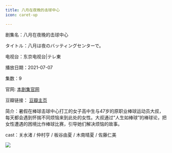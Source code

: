 ```yaml
---
title: 八月在夜晚的击球中心
icon: caret-up

---
```


剧集名：八月在夜晚的击球中心

タイトル：八月は夜のバッティングセンターで。

电视台：东京电视台|テレ東

播放日期：2021-07-07

集数：9

官网: [本剧集官网](https://www.tv-tokyo.co.jp/hachinai89/)

豆瓣链接： [豆瓣主页](https://movie.douban.com/subject/35470743/)


简介：暑假在棒球击球中心打工的女子高中生与47岁的原职业棒球运动员大叔，每天都会遇到怀揣不同烦恼来到此处的女性。大叔通过“人生如棒球”的棒球论，把女性遭遇的困境比作棒球比赛，引导她们解决烦恼的故事。

cast：关水渚 / 仲村亨 / 板谷由夏 / 木南晴夏 / 佐藤仁美

![](https://listpic.tsgsanjiao.com/2021/2021byzywdjqzx.jpg)